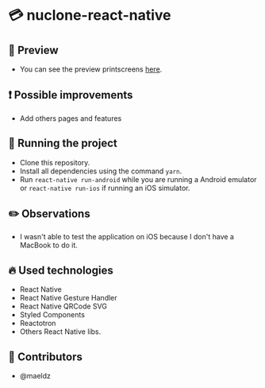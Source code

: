 # :credit_card: nuclone-react-native

## :iphone: Preview

- You can see the preview printscreens [here](/preview#iphone-preview).

## :exclamation: Possible improvements

- Add others pages and features

## :wrench: Running the project

- Clone this repository.
- Install all dependencies using the command `yarn`.
- Run `react-native run-android` while you are running a Android emulator or `react-native run-ios` if running an iOS simulator.

## :pencil2: Observations

- I wasn't able to test the application on iOS because I don't have a MacBook to do it.

## :fire: Used technologies

- React Native
- React Native Gesture Handler
- React Native QRCode SVG
- Styled Components
- Reactotron
- Others React Native libs.

## :man: Contributors

- @maeldz
